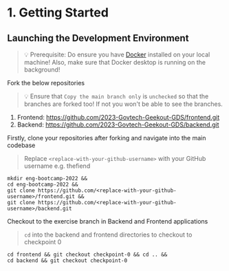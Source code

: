 # 1. Getting Started

## Launching the Development Environment

> 💡 Prerequisite: Do ensure you have [Docker](https://www.docker.com/get-started) installed on your local machine! Also, make sure that Docker desktop is running on the background!

Fork the below repositories
>💡 Ensure that `Copy the main branch only` is `unchecked` so that the branches are forked too! If not you won't be able to see the branches.

1. Frontend: https://github.com/2023-Govtech-Geekout-GDS/frontend.git
2. Backend: https://github.com/2023-Govtech-Geekout-GDS/backend.git

Firstly, clone your repositories after forking and navigate into the main codebase
> Replace `<replace-with-your-github-username>` with your GitHub username e.g. thefiend

```console
mkdir eng-bootcamp-2022 &&
cd eng-bootcamp-2022 &&
git clone https://github.com/<replace-with-your-github-username>/frontend.git &&
git clone https://github.com/<replace-with-your-github-username>/backend.git
```

Checkout to the exercise branch in Backend and Frontend applications

> `cd` into the backend and frontend directories to checkout to checkpoint 0


```console
cd frontend && git checkout checkpoint-0 && cd .. &&
cd backend && git checkout checkpoint-0
```

<!-- ## Start Server Locally

Run the command below:

Start the servers
```console
docker-compose up --build
```

If running docker compose in detached mode instead (`docker-compose up --build --detach`), viewing the logs of a container is simple:

```console
docker logs frontend_frontend_1
```

```console
docker logs backend_backend_1
```

To tear down the environment:

```console
docker-compose down
```

If all is good, access the locally hosted front end app at `http://localhost:3000/`


![Frontend App](https://user-images.githubusercontent.com/43963814/134466840-341293c3-c0cd-4edd-b64d-e6564ab20199.png "Frontend App")

You should arrive at this screen. -->